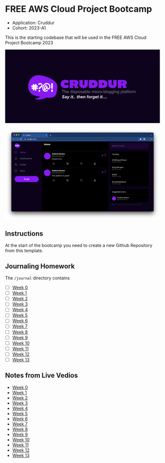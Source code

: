 # FREE AWS Cloud Project Bootcamp

- Application: Cruddur
- Cohort: 2023-A1

This is the starting codebase that will be used in the FREE AWS Cloud Project Bootcamp 2023

![Cruddur Graphic](_docs/assets/cruddur-banner.jpg)

![Cruddur Screenshot](_docs/assets/cruddur-screenshot.png)

## Instructions

At the start of the bootcamp you need to create a new Github Repository from this template.

## Journaling Homework

The `/journal` directory contains

- [ ] [Week 0](journal/week0.md)
- [ ] [Week 1](journal/week1.md)
- [ ] [Week 2](journal/week2.md)
- [ ] [Week 3](journal/week3.md)
- [ ] [Week 4](journal/week4.md)
- [ ] [Week 5](journal/week5.md)
- [ ] [Week 6](journal/week6.md)
- [ ] [Week 7](journal/week7.md)
- [ ] [Week 8](journal/week8.md)
- [ ] [Week 9](journal/week9.md)
- [ ] [Week 10](journal/week10.md)
- [ ] [Week 11](journal/week11.md)
- [ ] [Week 12](journal/week12.md)
- [ ] [Week 13](journal/week13.md)

## Notes from Live Vedios

- [Week 0](notes/note0.md)
- [Week 1](notes/note1.md)
- [Week 2](notes/note2.md)
- [Week 3](notes/note3.md)
- [Week 4](notes/note4.md)
- [Week 5](notes/note5.md)
- [Week 6](notes/note6.md)
- [Week 7](notes/note7.md)
- [Week 8](notes/note8.md)
- [Week 9](notes/note9.md)
- [Week 10](notes/note10.md)
- [Week 11](notes/note11.md)
- [Week 12](notes/note12.md)
- [Week 13](notes/note13.md)

